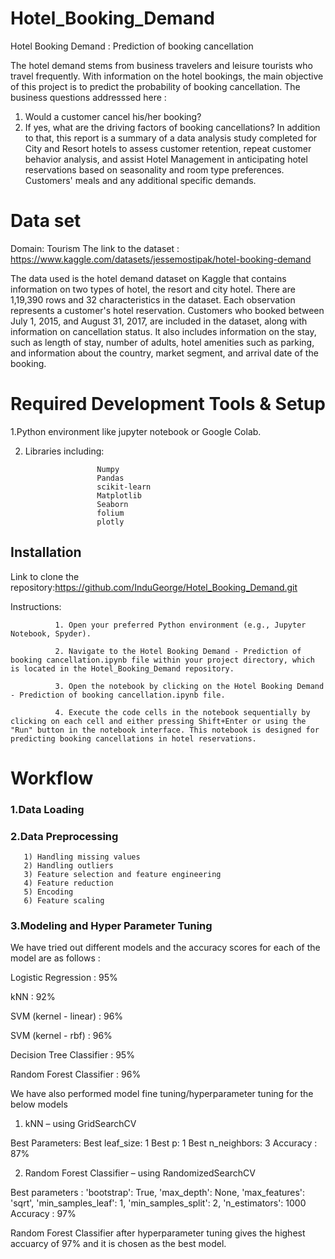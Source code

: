 # Hotel_Booking_Demand
Hotel Booking Demand : Prediction of booking cancellation

The hotel demand stems from business travelers and leisure tourists who travel frequently. With information on the hotel bookings, the main objective of this project is to predict the probability of booking cancellation. 
The business questions addresssed here : 
1) Would a customer cancel his/her booking? 
2) If yes, what are the driving factors of booking cancellations?
In addition to that, this report is a summary of a data analysis study completed for City and Resort hotels to assess customer retention, repeat customer behavior analysis, and assist Hotel Management in anticipating hotel reservations based on seasonality and room type preferences. Customers' meals and any additional specific demands.

# Data set
Domain: Tourism
The link to the dataset : https://www.kaggle.com/datasets/jessemostipak/hotel-booking-demand

The data used is the hotel demand dataset on Kaggle that contains information on two types of hotel, the resort and city hotel.  There are 1,19,390 rows and 32 characteristics in the dataset. Each observation represents a customer's hotel reservation. Customers who booked between July 1, 2015, and August 31, 2017, are included in the dataset, along with information on cancellation status. It also includes information on the stay, such as length of stay, number of adults, hotel amenities such as parking, and information about the country, market segment, and arrival date of the booking.


# Required Development Tools & Setup
1.Python environment like jupyter notebook or Google Colab.

2. Libraries including:
   
                       Numpy                             
                       Pandas                              
                       scikit-learn                       
                       Matplotlib                                   
                       Seaborn
                       folium
                       plotly

## Installation

Link to clone the repository:https://github.com/InduGeorge/Hotel_Booking_Demand.git

Instructions:

              1. Open your preferred Python environment (e.g., Jupyter Notebook, Spyder).

              2. Navigate to the Hotel Booking Demand - Prediction of booking cancellation.ipynb file within your project directory, which is located in the Hotel_Booking_Demand repository.

              3. Open the notebook by clicking on the Hotel Booking Demand - Prediction of booking cancellation.ipynb file.

              4. Execute the code cells in the notebook sequentially by clicking on each cell and either pressing Shift+Enter or using the "Run" button in the notebook interface. This notebook is designed for predicting booking cancellations in hotel reservations.


# Workflow 

### 1.Data Loading
### 2.Data Preprocessing
       1) Handling missing values
       2) Handling outliers
       3) Feature selection and feature engineering
       4) Feature reduction
       5) Encoding
       6) Feature scaling
### 3.Modeling and Hyper Parameter Tuning
We have tried out different models and the accuracy scores for each of the model are as follows :

Logistic Regression : 95%

kNN : 92% 

SVM (kernel - linear) : 96% 

SVM (kernel - rbf) : 96% 

Decision Tree Classifier : 95% 

Random Forest Classifier : 96%
              
We have also performed model fine tuning/hyperparameter tuning for the below models

1) kNN – using GridSearchCV

Best Parameters: Best leaf_size: 1 Best p: 1 Best n_neighbors: 3 Accuracy : 87%

2) Random Forest Classifier – using RandomizedSearchCV

Best parameters : 'bootstrap': True, 'max_depth': None, 'max_features': 'sqrt', 'min_samples_leaf': 1, 'min_samples_split': 2, 'n_estimators': 1000 Accuracy : 97%

Random Forest Classifier after hyperparameter tuning gives the highest accuarcy of 97% and it is chosen as the best model.


   

                                          
                       


